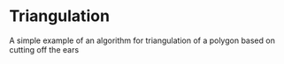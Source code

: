 # Triangulation
A simple example of an algorithm for triangulation of a polygon based on cutting off the ears
